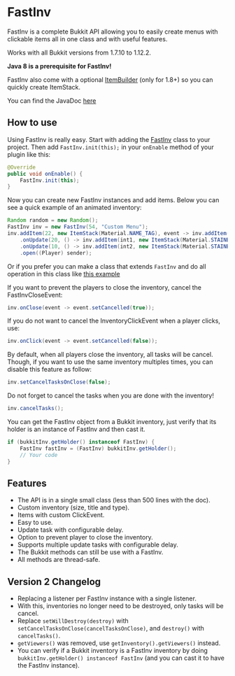 # FastInv
FastInv is a complete Bukkit API allowing you to easily create menus with clickable items all in one class and with useful features.

Works with all Bukkit versions from 1.7.10 to 1.12.2.

**Java 8 is a prerequisite for FastInv!**

FastInv also come with a optional [ItemBuilder](src/main/java/fr/mrmicky/fastinv/ItemBuilder.java) (only for 1.8+) so you can quickly create ItemStack.

You can find the JavaDoc [here](https://mrmicky.fr/fastinv/)

## How to use
Using FastInv is really easy. Start with adding the [FastInv](src/main/java/fr/mrmicky/fastinv/FastInv.java) class to your project. Then add `FastInv.init(this);` in your `onEnable` method of your plugin like this:
```java
@Override
public void onEnable() {
	FastInv.init(this);
}
```

Now you can create new FastInv instances and add items. Below you can see a quick example of an animated inventory:
```java
Random random = new Random();
FastInv inv = new FastInv(54, "Custom Menu");
inv.addItem(22, new ItemStack(Material.NAME_TAG), event -> inv.addItem(new ItemStack(Material.OBSIDIAN)))
	.onUpdate(20, () -> inv.addItem(int1, new ItemStack(Material.STAINED_GLASS_PANE, 1, (byte) random.nextInt(15))))
	.onUpdate(10, () -> inv.addItem(int2, new ItemStack(Material.STAINED_GLASS_PANE, 1, (byte) random.nextInt(15))))
	.open((Player) sender);
```

Or if you prefer you can make a class that extends `FastInv` and do all operation in this class like [this example](src/main/java/fr/mrmicky/fastinvexample/ExempleFullClassInventory.java)

If you want to prevent the players to close the inventory, cancel the FastInvCloseEvent:
```java
inv.onClose(event -> event.setCancelled(true));
```

If you do not want to cancel the InventoryClickEvent when a player clicks, use:
```java
inv.onClick(event -> event.setCancelled(false));
```

By default, when all players close the inventory, all tasks will be cancel. Though, if you
want to use the same inventory multiples times, you can disable this feature as follow:
```java
inv.setCancelTasksOnClose(false);
```
Do not forget to cancel the tasks when you are done with the inventory!
```java
inv.cancelTasks();
```

You can get the FastInv object from a Bukkit inventory, just verify that its holder is an instance of FastInv and then cast it.
```java
if (bukkitInv.getHolder() instanceof FastInv) {
	FastInv fastInv = (FastInv) bukkitInv.getHolder();
	// Your code
}
```

## Features
* The API is in a single small class (less than 500 lines with the doc).
* Custom inventory (size, title and type).
* Items with custom ClickEvent.
* Easy to use.
* Update task with configurable delay.
* Option to prevent player to close the inventory.
* Supports multiple update tasks with configurable delay.
* The Bukkit methods can still be use with a FastInv.
* All methods are thread-safe.

## Version 2 Changelog
* Replacing a listener per FastInv instance with a single listener.
* With this, inventories no longer need to be destroyed, only tasks will be cancel.
* Replace `setWillDestroy(destroy)` with `setCancelTasksOnClose(cancelTasksOnClose)`, and `destroy()` with `cancelTasks()`.
* `getViewers()` was removed, use `getInventory().getViewers()` instead.
* You can verify if a Bukkit inventory is a FastInv inventory by doing `bukkitInv.getHolder() instanceof FastInv` (and you can cast it to have the FastInv instance).
